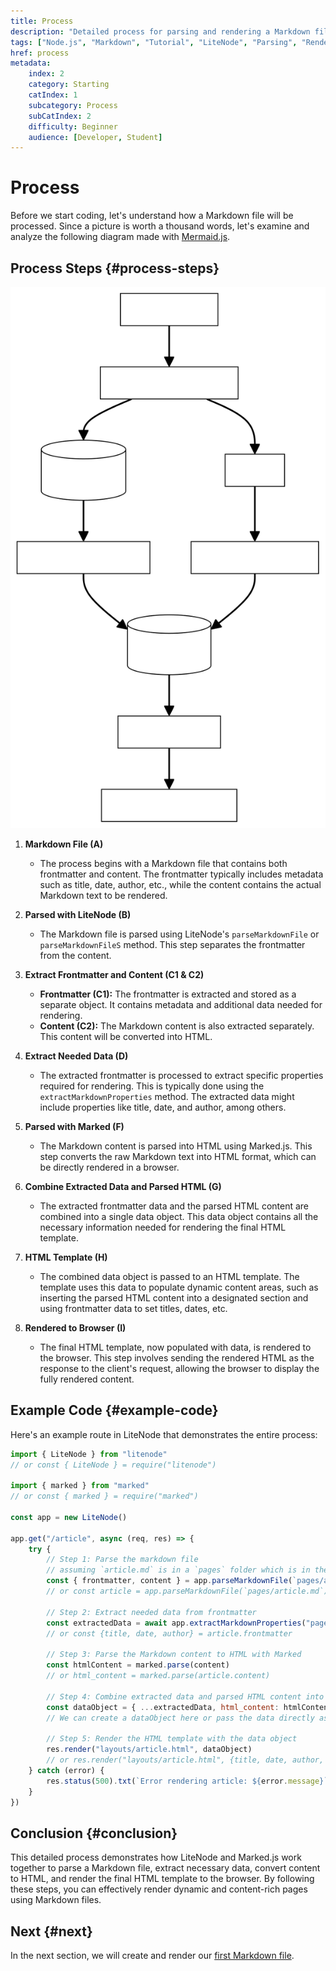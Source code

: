 ```yaml
---
title: Process
description: "Detailed process for parsing and rendering a Markdown file."
tags: ["Node.js", "Markdown", "Tutorial", "LiteNode", "Parsing", "Rendering", "HTML", "Frontmatter"]
href: process
metadata:
    index: 2
    category: Starting
    catIndex: 1
    subcategory: Process
    subCatIndex: 2
    difficulty: Beginner
    audience: [Developer, Student]
---
```


# Process

Before we start coding, let's understand how a Markdown file will be processed. Since a picture is worth a thousand words, let's examine and analyze the following diagram made with [Mermaid.js](https://mermaid.js.org/).

## Process Steps {#process-steps}

<process-diagram-block data-sm="column" data-lg="2column">
<img
	data-sm="rspImg"
	data-lg="order2"
	id="concept-diagram"
	src="/static/images/process-diagram.svg"
	alt="A diagram showing how a Markdown file will be processed."
/>
<process-diagram-text data-lg="order1">
<ol>
	<li>
		<p><strong>Markdown File (A)</strong></p>
		<ul>
			<li>
				The process begins with a Markdown file that contains both frontmatter and content. The frontmatter typically includes metadata such as title, date, author, etc., while the content contains the actual Markdown text to be rendered.
			</li>
		</ul>
	</li>
	<li>
		<p><strong>Parsed with LiteNode (B)</strong></p>
		<ul>
			<li>
				The Markdown file is parsed using LiteNode's <code>parseMarkdownFile</code> or <code>parseMarkdownFileS</code> method. This step separates the frontmatter from the content.
			</li>
		</ul>
	</li>
	<li>
		<p><strong>Extract Frontmatter and Content (C1 & C2)</strong></p>
		<ul>
			<li>
				<strong>Frontmatter (C1):</strong> The frontmatter is extracted and stored as a separate object. It contains metadata and additional data needed for rendering.
			</li>
			<li>
				<strong>Content (C2):</strong> The Markdown content is also extracted separately. This content will be converted into HTML.
			</li>
		</ul>
	</li>
	<li>
		<p><strong>Extract Needed Data (D)</strong></p>
		<ul>
			<li>
				The extracted frontmatter is processed to extract specific properties required for rendering. This is typically done using the <code>extractMarkdownProperties</code> method. The extracted data might include properties like title, date, and author, among others.
			</li>
		</ul>
	</li>
	<li>
		<p><strong>Parsed with Marked (F)</strong></p>
		<ul>
			<li>
				The Markdown content is parsed into HTML using Marked.js. This step converts the raw Markdown text into HTML format, which can be directly rendered in a browser.
			</li>
		</ul>
	</li>
	<li>
		<p><strong>Combine Extracted Data and Parsed HTML (G)</strong></p>
		<ul>
			<li>
				The extracted frontmatter data and the parsed HTML content are combined into a single data object. This data object contains all the necessary information needed for rendering the final HTML template.
			</li>
		</ul>
	</li>
	<li>
		<p><strong>HTML Template (H)</strong></p>
		<ul>
			<li>
				The combined data object is passed to an HTML template. The template uses this data to populate dynamic content areas, such as inserting the parsed HTML content into a designated section and using frontmatter data to set titles, dates, etc.
			</li>
		</ul>
	</li>
	<li>
		<p><strong>Rendered to Browser (I)</strong></p>
		<ul>
			<li>
				The final HTML template, now populated with data, is rendered to the browser. This step involves sending the rendered HTML as the response to the client's request, allowing the browser to display the fully rendered content.
			</li>
		</ul>
	</li>
</ol>
</process-diagram-text>
</process-diagram-block>

## Example Code {#example-code}

Here's an example route in LiteNode that demonstrates the entire process:

```javascript
import { LiteNode } from "litenode"
// or const { LiteNode } = require("litenode")

import { marked } from "marked"
// or const { marked } = require("marked")

const app = new LiteNode()

app.get("/article", async (req, res) => {
	try {
		// Step 1: Parse the markdown file
		// assuming `article.md` is in a `pages` folder which is in the `views` directory
		const { frontmatter, content } = app.parseMarkdownFile(`pages/article.md`)
		// or const article = app.parseMarkdownFile(`pages/article.md`)

		// Step 2: Extract needed data from frontmatter
		const extractedData = await app.extractMarkdownProperties("pages", ["title", "date", "author"])
		// or const {title, date, author} = article.frontmatter

		// Step 3: Parse the Markdown content to HTML with Marked
		const htmlContent = marked.parse(content)
		// or html_content = marked.parse(article.content)

		// Step 4: Combine extracted data and parsed HTML content into a data object
		const dataObject = { ...extractedData, html_content: htmlContent }
		// We can create a dataObject here or pass the data directly as shown below

		// Step 5: Render the HTML template with the data object
		res.render("layouts/article.html", dataObject)
		// or res.render("layouts/article.html", {title, date, author, html_content})
	} catch (error) {
		res.status(500).txt(`Error rendering article: ${error.message}`)
	}
})
```

## Conclusion {#conclusion}

This detailed process demonstrates how LiteNode and Marked.js work together to parse a Markdown file, extract necessary data, convert content to HTML, and render the final HTML template to the browser. By following these steps, you can effectively render dynamic and content-rich pages using Markdown files.

## Next {#next}

In the next section, we will create and render our [first Markdown file](/tutorial/first-file).
